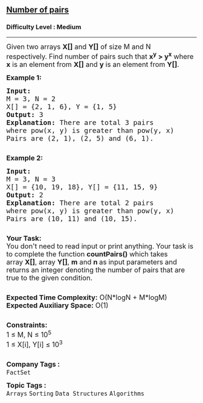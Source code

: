 <h2><a href="https://www.geeksforgeeks.org/problems/number-of-pairs3422/1?page=1&category=Sorting&difficulty=Medium&status=unsolved&sortBy=submissions">Number of pairs</a></h2><h3>Difficulty Level : Medium</h3><hr><div class="problems_problem_content__Xm_eO"><p><span style="font-size:18px">Given two arrays <strong>X[]</strong> and <strong>Y[]</strong>&nbsp;of size M and N respectively.&nbsp;Find number of pairs such that&nbsp;<strong>x<sup>y</sup> &gt; y<sup>x</sup></strong>&nbsp;where <strong>x</strong> is an element from <strong>X[]</strong> and <strong>y</strong> is an element from <strong>Y[]</strong>.</span></p>

<p><span style="font-size:18px"><strong>Example 1:</strong></span></p>

<pre><span style="font-size:18px"><strong>Input:
</strong>M = 3, N = 2
X[] = {2, 1, 6}, Y = {1, 5}
<strong>Output:</strong> 3
<strong>Explanation:</strong> There are total 3 pairs 
where pow(x, y) is greater than pow(y, x) 
Pairs are (2, 1), (2, 5) and (6, 1).</span></pre>

<p><br>
<span style="font-size:18px"><strong>Example 2:</strong></span></p>

<pre><span style="font-size:18px"><strong>Input:
</strong>M = 3, N = 3
X[] = {10, 19, 18}, Y[] = {11, 15, 9}
<strong>Output:</strong> 2
<strong>Explanation:</strong>&nbsp;There are total 2 pairs 
where pow(x, y) is greater than pow(y, x) 
Pairs are (10, 11) and (10, 15).</span></pre>

<p><br>
<span style="font-size:18px"><strong>Your Task:</strong><br>
You don't need to read input or print anything. Your task is to complete the function&nbsp;<strong>countPairs()</strong>&nbsp;which takes array&nbsp;<strong>X[]</strong>, array&nbsp;<strong>Y[]</strong>, <strong>m</strong>&nbsp;and&nbsp;<strong>n&nbsp;</strong>as input parameters and returns an integer denoting the number of pairs that are true to the given condition.&nbsp;</span></p>

<p><br>
<span style="font-size:18px"><strong>Expected Time Complexity:</strong>&nbsp;O(N*logN + M*logM)<br>
<strong>Expected Auxiliary Space:</strong>&nbsp;O(1)</span></p>

<p><br>
<span style="font-size:18px"><strong>Constraints:</strong><br>
1 ≤ M, N ≤ 10<sup>5</sup><br>
1 ≤ X[i], Y[i]&nbsp;≤ 10<sup>3</sup></span><br>
&nbsp;</p>
</div><p><span style=font-size:18px><strong>Company Tags : </strong><br><code>FactSet</code>&nbsp;<br><p><span style=font-size:18px><strong>Topic Tags : </strong><br><code>Arrays</code>&nbsp;<code>Sorting</code>&nbsp;<code>Data Structures</code>&nbsp;<code>Algorithms</code>&nbsp;